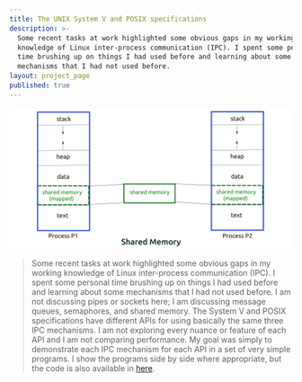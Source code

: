 ```yaml
---
title: The UNIX System V and POSIX specifications
description: >-
  Some recent tasks at work highlighted some obvious gaps in my working
  knowledge of Linux inter-process communication (IPC). I spent some personal
  time brushing up on things I had used before and learning about some
  mechanisms that I had not used before.
layout: project_page
published: true
---
```


[![Benjamin Bannekat ](https://raw.githubusercontent.com/hamid-abbaszadeh/hamid-abbaszadeh.github.io/master/images/shared.jpg)](https://hamid-abbaszadeh.github.io/projects/The-UNIX-System-V-and-POSIX-specifications)

> Some recent tasks at work highlighted some obvious gaps in my working knowledge of Linux inter-process communication (IPC). I spent some personal time brushing up on things I had used before and learning about some mechanisms that I had not used before. I am not discussing pipes or sockets here; I am discussing message queues, semaphores, and shared memory. The System V and POSIX specifications have different APIs for using basically the same three IPC mechanisms. I am not exploring every nuance or feature of each API and I am not comparing performance. My goal was simply to demonstrate each IPC mechanism for each API in a set of very simple programs. I show the programs side by side where appropriate, but the code is also available in [here](https://github.com/hamid-abbaszadeh/Linux-inter-process-communication-IPC).
